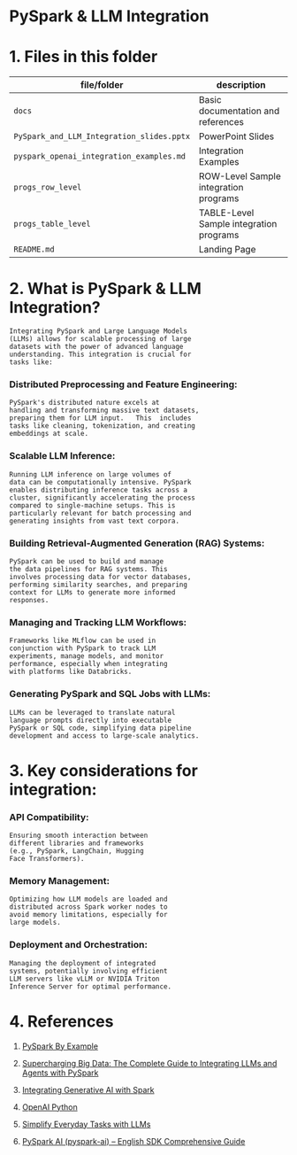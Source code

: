 # PySpark & LLM Integration

# 1. Files in this folder

|file/folder                                | description                            |  
|------------------------------------------ | ---------------------------------------| 
| `docs`                                    | Basic documentation and references     |
| `PySpark_and_LLM_Integration_slides.pptx` | PowerPoint Slides                      |
| `pyspark_openai_integration_examples.md`  | Integration Examples                   |
| `progs_row_level`                         | ROW-Level Sample integration programs  |
| `progs_table_level`                       | TABLE-Level Sample integration programs|
| `README.md`                               | Landing Page                           |



# 2. What is PySpark & LLM Integration?

	Integrating PySpark and Large Language Models 
	(LLMs) allows for scalable processing of large 
	datasets with the power of advanced language 
	understanding. This integration is crucial for 
	tasks like:

### Distributed Preprocessing and Feature Engineering:

	PySpark's distributed nature excels at 
	handling and transforming massive text datasets, 
	preparing them for LLM input.   This  includes  
	tasks like cleaning, tokenization, and creating 
	embeddings at scale.

### Scalable LLM Inference:

	Running LLM inference on large volumes of 
	data can be computationally intensive. PySpark 
	enables distributing inference tasks across a 
	cluster, significantly accelerating the process 
	compared to single-machine setups. This is 
	particularly relevant for batch processing and 
	generating insights from vast text corpora.

### Building Retrieval-Augmented Generation (RAG) Systems:

	PySpark can be used to build and manage 
	the data pipelines for RAG systems. This 
	involves processing data for vector databases, 
	performing similarity searches, and preparing 
	context for LLMs to generate more informed 
	responses.

### Managing and Tracking LLM Workflows:
	
	Frameworks like MLflow can be used in 
	conjunction with PySpark to track LLM 
	experiments, manage models, and monitor 
	performance, especially when integrating 
	with platforms like Databricks.

### Generating PySpark and SQL Jobs with LLMs:

	LLMs can be leveraged to translate natural 
	language prompts directly into executable 
	PySpark or SQL code, simplifying data pipeline 
	development and access to large-scale analytics.

# 3. Key considerations for integration:

### API Compatibility:

	Ensuring smooth interaction between 
	different libraries and frameworks 
	(e.g., PySpark, LangChain, Hugging 
	Face Transformers).

### Memory Management:

	Optimizing how LLM models are loaded and 
	distributed across Spark worker nodes to 
	avoid memory limitations, especially for 
	large models.

### Deployment and Orchestration:

	Managing the deployment of integrated 
	systems, potentially involving efficient 
	LLM servers like vLLM or NVIDIA Triton 
	Inference Server for optimal performance.


# 4. References

1. [PySpark By Example](https://satwant201.github.io/misc/2020/05/20/PySpark-hacks.html)

2. [Supercharging Big Data: The Complete Guide to Integrating LLMs and Agents with PySpark](https://medium.com/@sarthak221995/supercharging-big-data-the-complete-guide-to-integrating-llms-and-agents-with-pyspark-8968c6de840c)

3. [Integrating Generative AI with Spark](https://medium.com/globant/integrating-generative-ai-with-spark-565aa8a91e3c)

4. [OpenAI Python](https://github.com/openai/openai-python)

5. [Simplify Everyday Tasks with LLMs](https://medium.com/@avinash.narala6814/simplify-everyday-tasks-with-llms-9f18051f24c3)

6. [PySpark AI (pyspark-ai) – English SDK Comprehensive Guide](https://sparkbyexamples.com/pyspark/pyspark-ai-comprehensive-guide)